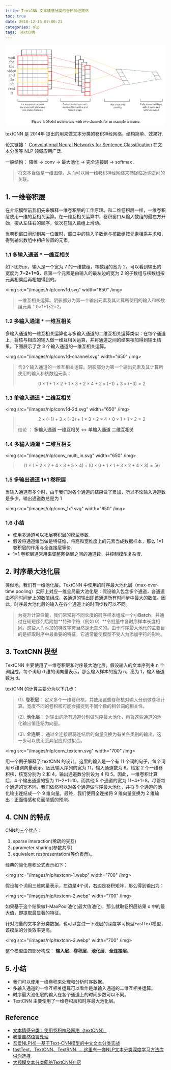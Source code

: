```yaml
---
title: TextCNN 文本情感分类的卷积神经网络
toc: true
date: 2018-12-16 07:00:21
categories: nlp
tags: TextCNN
---
```


<img src="/images/nlp/textcnn-logo.png" width="650" />

<!-- more -->

textCNN 是 2014年 提出的用来做文本分类的卷积神经网络，结构简单、效果好.

论文链接： [Convolutional Neural Networks for Sentence Classification](https://arxiv.org/abs/1510.03820) 在文本分类等 NLP 领域应用广泛. 

一般结构： 降维 -> conv -> 最大池化 -> 完全连接层 -> softmax .

> 将文本当做是一维图像，从而可以用一维卷积神经网络来捕捉临近词之间的关联。

## 1. 一维卷积层

在介绍模型前我们先来解释一维卷积层的工作原理。和二维卷积层一样，一维卷积层使用一维的互相关运算。在一维互相关运算中，卷积窗口从输入数组的最左方开始，按从左往右的顺序，依次在输入数组上滑动。

当卷积窗口滑动到某一位置时，窗口中的输入子数组与核数组按元素相乘并求和，得到输出数组中相应位置的元素。

### 1.1 多输入通道 * 一维互相关

如下图所示，输入是一个宽为 7 的一维数组，核数组的宽为 2。可以看到输出的宽度为 **7−2+1=6**，且第一个元素是由输入的最左边的宽为 2 的子数组与核数组按元素相乘后再相加得到的。

<img src="/images/nlp/conv1d.svg" width="650" /img>

> 一维互相关运算。阴影部分为第一个输出元素及其计算所使用的输入和核数组元素：0×1+1×2=2。

### 1.2 多输入通道 * 一维互相关

多输入通道的一维互相关运算也与多输入通道的二维互相关运算类似：在每个通道上，将核与相应的输入做一维互相关运算，并将通道之间的结果相加得到输出结果。下图展示了含 3 个输入通道的一维互相关运算。

<img src="/images/nlp/conv1d-channel.svg" width="650" /img>

> 含3个输入通道的一维互相关运算。阴影部分为第一个输出元素及其计算所使用的输入和核数组元素：
> 
> $$0×1+1×2+1×3+2×4+2×(−1)+3×(−3)=2$$

### 1.3 单输入通道 * 二维互相关

<img src="/images/nlp/conv1d-2d.svg" width="650" /img>

> $$2×(−1)+3×(−3)+1×3+2×4+0×1+1×2=2$$
> 
> 结论 ： **多输入通道** **一维互相关** <=> **单输入通道** **二维互相关**

### 1.4 多输入通道 * 二维互相关

<img src="/images/nlp/conv_multi_in.svg" width="650" /img>

> $$
(1×1+2×2+4×3+5×4)+(0×0+1×1+3×2+4×3)=56
$$

### 1.5 多输出通道 1×1 卷积层

当输入通道有多个时，由于我们对各个通道的结果做了累加，所以不论输入通道数是多少，输出通道数总是为 1

<img src="/images/nlp/conv_1x1.svg" width="650" /img>

### 1.6 小结

- 使用多通道可以拓展卷积层的模型参数.
- 假设将通道维当做是特征维，将高和宽维度上的元素当成数据样本，那么 1×1 卷积层的作用与全连接层等价.
- 1×1 卷积层通常用来调整网络层之间的通道数，并控制模型复杂度.

## 2. 时序最大池化层

类似地，我们有一维池化层。TextCNN 中使用的时序最大池化层（max-over-time pooling）实际上对应一维全局最大池化层：假设输入包含多个通道，各通道由不同时间步上的数值组成，各通道的输出即该通道所有时间步中最大的数值。因此，时序最大池化层的输入在各个通道上的时间步数可以不同。

> 为提升计算性能，我们常常将不同长度的时序样本组成一个小**Batch**，并通过在较短序列后附加**特殊字符（例如 0）**令批量中各时序样本长度相同。这些人为添加的特殊字符当然是无意义的。由于时序最大池化的主要目的是抓取时序中最重要的特征，它通常能使模型不受人为添加字符的影响。

## 3. TextCNN 模型

TextCNN 主要使用了一维卷积层和时序最大池化层。假设输入的文本序列由 n 个词组成，每个词用 d 维的词向量表示。那么输入样本的宽为 n，高为 1，输入通道数为 d。

textCNN 的计算主要分为以下几步：

> (1). **卷积层**： 定义多个一维卷积核，并使用这些卷积核对输入分别做卷积计算。宽度不同的卷积核可能会捕捉到不同个数的相邻词的相关性。
> 
> (2). **池化层**： 对输出的所有通道分别做时序最大池化，再将这些通道的池化输出值连结为向量。
> 
> (3). **全连层**： 通过全连接层将连结后的向量变换为有关各类别的输出。这一步可以使用丢弃层应对过拟合。

<img src="/images/nlp/conv_textcnn.svg" width="700" /img>

用一个例子解释了 textCNN 的设计。这里的输入是一个有 11 个词的句子，每个词用 6 维词向量表示。因此输入序列的宽为 11，输入通道数为 6。给定 2 个一维卷积核，核宽分别为 2 和 4，输出通道数分别设为 4 和 5。因此，一维卷积计算后，4 个输出通道的宽为 11−2+1=10，而其他 5 个通道的宽为 11−4+1=8。尽管每个通道的宽不同，我们依然可以对各个通道做时序最大池化，并将 9 个通道的池化输出连结成一个 9 维向量。最终，我们使用全连接将 9 维向量变换为 2 维输出：正面情感和负面情感的预测。

## 4. CNN 的特点

CNN的三个优点：

1. sparse interaction(稀疏的交互)
2. parameter sharing(参数共享)
3. equivalent respresentation(等价表示)。

经典的简化卷积公式表示如下：

<img src="/images/nlp/textcnn-1.webp" width="700" /img>

假设每个词用三维向量表示，左边是4个词，右边是卷积矩阵，那么得到输出为：

<img src="/images/nlp/textcnn-2.webp" width="700" /img>

如果基于这个结果做1-MaxPool池化(最大值池化)，那么就取卷积层结果 o 中的最大值，即提取最显著的特征。

针对海量的文本多分类数据，也可以尝试一下浅层的深度学习模型FastText模型，该模型的分类效率更高。

<img src="/images/nlp/textcnn-3.webp" width="700" /img>

整个模型由四部分构成： **输入层**、**卷积层**、**池化层**、**全连接层**。

## 5. 小结

- 我们可以使用一维卷积来处理和分析时序数据。
- 多输入通道的一维互相关运算可以看作是单输入通道的二维互相关运算。
- 时序最大池化层的输入在各个通道上的时间步数可以不同。
- TextCNN 主要使用了一维卷积层和时序最大池化层。

## Reference

- [文本情感分类：使用卷积神经网络（textCNN）][1]
- [我爱自然语言处理][2]
- [吾爱NLP(4)—基于Text-CNN模型的中文文本分类实战][3]
- [fastText、TextCNN、TextRNN……这里有一套NLP文本分类深度学习方法库供你选择][4]
- [大规模文本分类网络TextCNN介绍][5]

[1]: https://zh.gluon.ai/chapter_natural-language-processing/sentiment-analysis-cnn.html
[2]: http://www.52nlp.cn/tag/textcnn
[3]: https://www.jianshu.com/p/f69e8a306862
[4]: https://www.cnblogs.com/DjangoBlog/p/7511979.html
[5]: https://blog.csdn.net/u012762419/article/details/79561441

